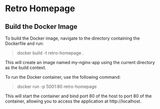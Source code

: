 # Retro Homepage

## Build the Docker Image
To build the Docker image, navigate to the directory containing the Dockerfile and run:

> docker build -t retro-homepage .

This will create an image named my-nginx-app using the current directory as the build context.

To run the Docker container, use the following command:

> docker run -p 5001:80 retro-homepage

This will start the container and bind port 80 of the host to port 80 of the container, allowing you to access the application at http://localhost.
